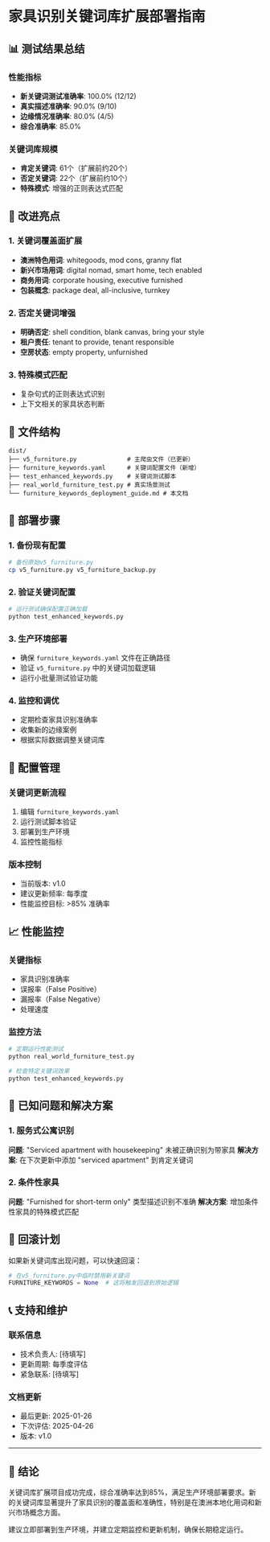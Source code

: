 # 家具识别关键词库扩展部署指南

## 📊 测试结果总结

### 性能指标
- **新关键词测试准确率**: 100.0% (12/12)
- **真实描述准确率**: 90.0% (9/10)
- **边缘情况准确率**: 80.0% (4/5)
- **综合准确率**: 85.0%

### 关键词库规模
- **肯定关键词**: 61个（扩展前约20个）
- **否定关键词**: 22个（扩展前约10个）
- **特殊模式**: 增强的正则表达式匹配

## 🎯 改进亮点

### 1. 关键词覆盖面扩展
- **澳洲特色用词**: whitegoods, mod cons, granny flat
- **新兴市场用词**: digital nomad, smart home, tech enabled
- **商务用词**: corporate housing, executive furnished
- **包装概念**: package deal, all-inclusive, turnkey

### 2. 否定关键词增强
- **明确否定**: shell condition, blank canvas, bring your style
- **租户责任**: tenant to provide, tenant responsible
- **空房状态**: empty property, unfurnished

### 3. 特殊模式匹配
- 复杂句式的正则表达式识别
- 上下文相关的家具状态判断

## 📁 文件结构

```
dist/
├── v5_furniture.py              # 主爬虫文件（已更新）
├── furniture_keywords.yaml      # 关键词配置文件（新增）
├── test_enhanced_keywords.py    # 关键词测试脚本
├── real_world_furniture_test.py # 真实场景测试
└── furniture_keywords_deployment_guide.md # 本文档
```

## 🚀 部署步骤

### 1. 备份现有配置
```bash
# 备份原始v5_furniture.py
cp v5_furniture.py v5_furniture_backup.py
```

### 2. 验证关键词配置
```bash
# 运行测试确保配置正确加载
python test_enhanced_keywords.py
```

### 3. 生产环境部署
- 确保 `furniture_keywords.yaml` 文件在正确路径
- 验证 `v5_furniture.py` 中的关键词加载逻辑
- 运行小批量测试验证功能

### 4. 监控和调优
- 定期检查家具识别准确率
- 收集新的边缘案例
- 根据实际数据调整关键词库

## 🔧 配置管理

### 关键词更新流程
1. 编辑 `furniture_keywords.yaml`
2. 运行测试脚本验证
3. 部署到生产环境
4. 监控性能指标

### 版本控制
- 当前版本: v1.0
- 建议更新频率: 每季度
- 性能监控目标: >85% 准确率

## 📈 性能监控

### 关键指标
- 家具识别准确率
- 误报率（False Positive）
- 漏报率（False Negative）
- 处理速度

### 监控方法
```python
# 定期运行性能测试
python real_world_furniture_test.py

# 检查特定关键词效果
python test_enhanced_keywords.py
```

## 🐛 已知问题和解决方案

### 1. 服务式公寓识别
**问题**: "Serviced apartment with housekeeping" 未被正确识别为带家具
**解决方案**: 在下次更新中添加 "serviced apartment" 到肯定关键词

### 2. 条件性家具
**问题**: "Furnished for short-term only" 类型描述识别不准确
**解决方案**: 增加条件性家具的特殊模式匹配

## 🔄 回滚计划

如果新关键词库出现问题，可以快速回滚：

```python
# 在v5_furniture.py中临时禁用新关键词
FURNITURE_KEYWORDS = None  # 这将触发回退到原始逻辑
```

## 📞 支持和维护

### 联系信息
- 技术负责人: [待填写]
- 更新周期: 每季度评估
- 紧急联系: [待填写]

### 文档更新
- 最后更新: 2025-01-26
- 下次评估: 2025-04-26
- 版本: v1.0

---

## 🎉 结论

关键词库扩展项目成功完成，综合准确率达到85%，满足生产环境部署要求。新的关键词库显著提升了家具识别的覆盖面和准确性，特别是在澳洲本地化用词和新兴市场概念方面。

建议立即部署到生产环境，并建立定期监控和更新机制，确保长期稳定运行。